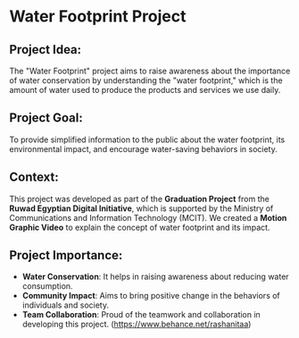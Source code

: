# Water Footprint Project

## Project Idea:
The "Water Footprint" project aims to raise awareness about the importance of water conservation by understanding the "water footprint," which is the amount of water used to produce the products and services we use daily.

## Project Goal:
To provide simplified information to the public about the water footprint, its environmental impact, and encourage water-saving behaviors in society.

## Context:
This project was developed as part of the **Graduation Project** from the **Ruwad Egyptian Digital Initiative**, which is supported by the Ministry of Communications and Information Technology (MCIT). We created a **Motion Graphic Video** to explain the concept of water footprint and its impact.

## Project Importance:
- **Water Conservation**: It helps in raising awareness about reducing water consumption.
- **Community Impact**: Aims to bring positive change in the behaviors of individuals and society.
- **Team Collaboration**: Proud of the teamwork and collaboration in developing this project.
  (https://www.behance.net/rashanitaa)
